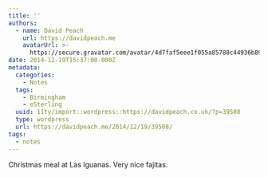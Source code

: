 ```yaml
---
title: ''
authors:
  - name: David Peach
    url: https://davidpeach.me
    avatarUrl: >-
      https://secure.gravatar.com/avatar/4d7faf5eee1f055a85788c44936b8995eaab6dfb004e7854ec747ccb272e91ee?s=96&d=mm&r=g
date: 2014-12-19T15:37:00.000Z
metadata:
  categories:
    - Notes
  tags:
    - Birmingham
    - eSterling
  uuid: 11ty/import::wordpress::https://davidpeach.co.uk/?p=39508
  type: wordpress
  url: https://davidpeach.me/2014/12/19/39508/
tags:
  - notes
---
```

Christmas meal at Las Iguanas. Very nice fajitas.